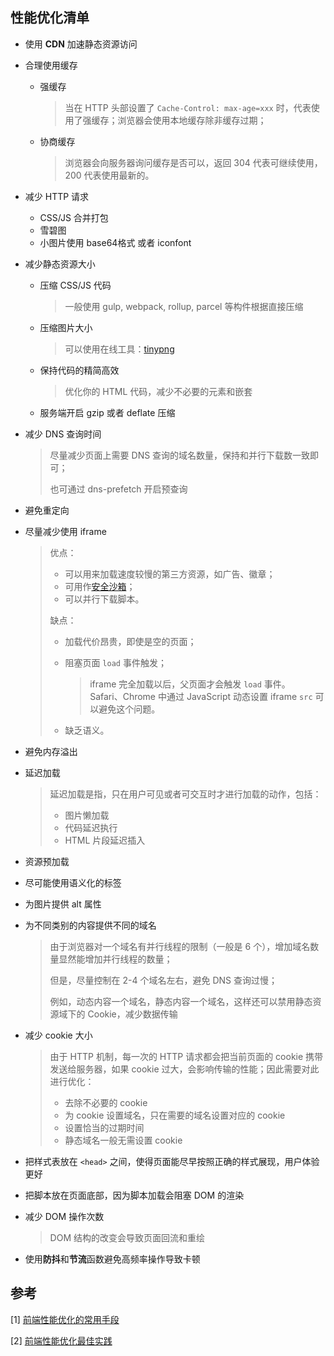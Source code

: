 ## 性能优化清单

- 使用 **CDN** 加速静态资源访问

- 合理使用缓存

  - 强缓存

    > 当在 HTTP 头部设置了 `Cache-Control: max-age=xxx` 时，代表使用了强缓存；浏览器会使用本地缓存除非缓存过期；

  - 协商缓存

    > 浏览器会向服务器询问缓存是否可以，返回 304 代表可继续使用，200 代表使用最新的。

- 减少 HTTP 请求

  - CSS/JS 合并打包
  - 雪碧图
  - 小图片使用 base64格式 或者 iconfont

- 减少静态资源大小

  - 压缩 CSS/JS 代码

    > 一般使用 gulp, webpack, rollup, parcel 等构件根据直接压缩

  - 压缩图片大小

    > 可以使用在线工具：[tinypng](<https://tinypng.com/>)

  - 保持代码的精简高效

    > 优化你的 HTML 代码，减少不必要的元素和嵌套

  - 服务端开启 gzip 或者 deflate 压缩

- 减少 DNS 查询时间

  > 尽量减少页面上需要 DNS 查询的域名数量，保持和并行下载数一致即可；
  >
  > 也可通过 dns-prefetch 开启预查询

- 避免重定向

- 尽量减少使用 iframe

  > 优点：
  >
  > - 可以用来加载速度较慢的第三方资源，如广告、徽章；
  > - 可用作[安全沙箱](http://www.html5rocks.com/en/tutorials/security/sandboxed-iframes/)；
  > - 可以并行下载脚本。
  >
  > 缺点：
  >
  > - 加载代价昂贵，即使是空的页面；
  >
  > - 阻塞页面 `load` 事件触发；
  >
  >   > iframe 完全加载以后，父页面才会触发 `load` 事件。 Safari、Chrome 中通过 JavaScript 动态设置 iframe `src` 可以避免这个问题。
  >
  > - 缺乏语义。

- 避免内存溢出

- 延迟加载

  > 延迟加载是指，只在用户可见或者可交互时才进行加载的动作，包括：
  >
  > - 图片懒加载
  > - 代码延迟执行
  > - HTML 片段延迟插入

- 资源预加载

- 尽可能使用语义化的标签

- 为图片提供 alt 属性

- 为不同类别的内容提供不同的域名

  > 由于浏览器对一个域名有并行线程的限制（一般是 6 个），增加域名数量显然能增加并行线程的数量；
  >
  > 但是，尽量控制在 2-4 个域名左右，避免 DNS 查询过慢；
  >
  > 例如，动态内容一个域名，静态内容一个域名，这样还可以禁用静态资源域下的 Cookie，减少数据传输

- 减少 cookie 大小

  > 由于 HTTP 机制，每一次的 HTTP 请求都会把当前页面的 cookie 携带发送给服务器，如果 cookie 过大，会影响传输的性能；因此需要对此进行优化：
  >
  > - 去除不必要的 cookie
  > - 为 cookie 设置域名，只在需要的域名设置对应的 cookie
  > - 设置恰当的过期时间
  > - 静态域名一般无需设置 cookie

- 把样式表放在 `<head>` 之间，使得页面能尽早按照正确的样式展现，用户体验更好

- 把脚本放在页面底部，因为脚本加载会阻塞 DOM 的渲染

- 减少 DOM 操作次数

  > DOM 结构的改变会导致页面回流和重绘

- 使用**防抖**和**节流**函数避免高频率操作导致卡顿



## 参考

[1] [前端性能优化的常用手段](<https://juejin.im/post/59672fbff265da6c3f70cd53>)

[2] [前端性能优化最佳实践](<https://csspod.com/frontend-performance-best-practices/>)
